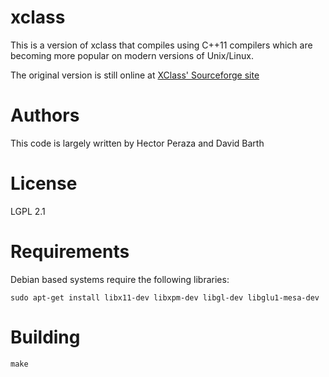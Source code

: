 # xclass
This is a version of xclass that compiles using C++11 compilers which are
becoming more popular on modern versions of Unix/Linux.

The original version is still online at [XClass' Sourceforge site](http://xclass.sourceforge.net/)

# Authors
This code is largely written by Hector Peraza and David Barth

# License
LGPL 2.1

# Requirements
Debian based systems require the following libraries:
```
sudo apt-get install libx11-dev libxpm-dev libgl-dev libglu1-mesa-dev
```

# Building
```
make
```

